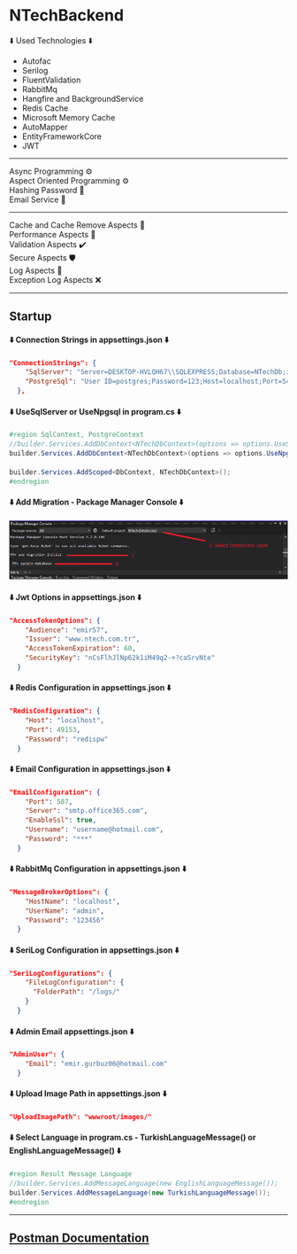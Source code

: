 # NTechBackend

⬇️ Used Technologies ⬇️
<ul>
  <li>Autofac</li>
  <li>Serilog</li>
  <li>FluentValidation</li>
  <li>RabbitMq</li>
  <li>Hangfire and BackgroundService</li>
  <li>Redis Cache</li>
  <li>Microsoft Memory Cache</li>
  <li>AutoMapper</li>
  <li>EntityFrameworkCore</li>
  <li>JWT</li>
</ul>
<hr>
Async Programming ⚙️<br>
Aspect Oriented Programming ⚙️ <br>
Hashing Password 🔑 <br>
Email Service 📧 <br>
<hr>
Cache and Cache Remove Aspects 🧰 <br>
Performance Aspects 🚀 <br>
Validation Aspects ✔️ <br>
Secure Aspects 🛡️ <br>
Log Aspects 📓 <br>
Exception Log Aspects ❌ <br>

<hr>
<h2>Startup</h3>
<h4>⬇️ Connection Strings in appsettings.json ⬇️</h4>

```json
"ConnectionStrings": {
    "SqlServer": "Server=DESKTOP-HVLQH67\\SQLEXPRESS;Database=NTechDb;integrated security=true",
    "PostgreSql": "User ID=postgres;Password=123;Host=localhost;Port=5432;Database=NTechDb;"
  },
```
<h4>⬇️ UseSqlServer or UseNpgsql in program.cs ⬇️</h4>

```c#
#region SqlContext, PostgreContext
//builder.Services.AddDbContext<NTechDbContext>(options => options.UseSqlServer(builder.Configuration.GetConnectionString("SqlServer")));
builder.Services.AddDbContext<NTechDbContext>(options => options.UseNpgsql(builder.Configuration.GetConnectionString("PostgreSql")));

builder.Services.AddScoped<DbContext, NTechDbContext>();
#endregion
```
<h4>⬇️ Add Migration - Package Manager Console ⬇️</h4>
<img src="screenshots/migration.png"/>

<h4>⬇️ Jwt Options in appsettings.json ⬇️</h4>

```json
"AccessTokenOptions": {
    "Audience": "emir57",
    "Issuer": "www.ntech.com.tr",
    "AccessTokenExpiration": 60,
    "SecurityKey": "nCsFlhJlNp62k1iM49q2-+?caSrvNte"
  }
```
<h4>⬇️ Redis Configuration in appsettings.json ⬇️</h4>

```json
"RedisConfiguration": {
    "Host": "localhost",
    "Port": 49153,
    "Password": "redispw"
  }
```
<h4>⬇️ Email Configuration in appsettings.json ⬇️</h4>

```json
"EmailConfiguration": {
    "Port": 587,
    "Server": "smtp.office365.com",
    "EnableSsl": true,
    "Username": "username@hotmail.com",
    "Password": "***"
  }
```
<h4>⬇️ RabbitMq Configuration in appsettings.json ⬇️</h4>

```json
"MessageBrokerOptions": {
    "HostName": "localhost",
    "UserName": "admin",
    "Password": "123456"
  }
```
<h4>⬇️ SeriLog Configuration in appsettings.json ⬇️</h4>

```json
"SeriLogConfigurations": {
    "FileLogConfiguration": {
      "FolderPath": "/logs/"
    }
  }
```
<h4>⬇️ Admin Email appsettings.json ⬇️</h4>

```json
"AdminUser": {
    "Email": "emir.gurbuz06@hotmail.com"
  }
```
<h4>⬇️ Upload Image Path in appsettings.json ⬇️</h4>

```json
"UploadImagePath": "wwwroot/images/"
```
<h4>⬇️ Select Language in program.cs - TurkishLanguageMessage() or EnglishLanguageMessage() ⬇️</h4>

```c#
#region Result Message Language
//builder.Services.AddMessageLanguage(new EnglishLanguageMessage());
builder.Services.AddMessageLanguage(new TurkishLanguageMessage());
#endregion
```


<hr>

<h2>
<a href="https://documenter.getpostman.com/view/17832908/VUjTkiTt#816019f3-f6ca-436f-9a17-faa58d9e2e06">Postman Documentation</a>
</h2>
